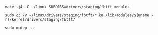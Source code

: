
`make -j4 -C ~/linux SUBDIRS=drivers/staging/fbtft modules`

`sudo cp -v ~/linux/drivers/staging/fbtft/*.ko /lib/modules/$(uname -r)/kernel/drivers/staging/fbtft/`

`sudo modep -a`

